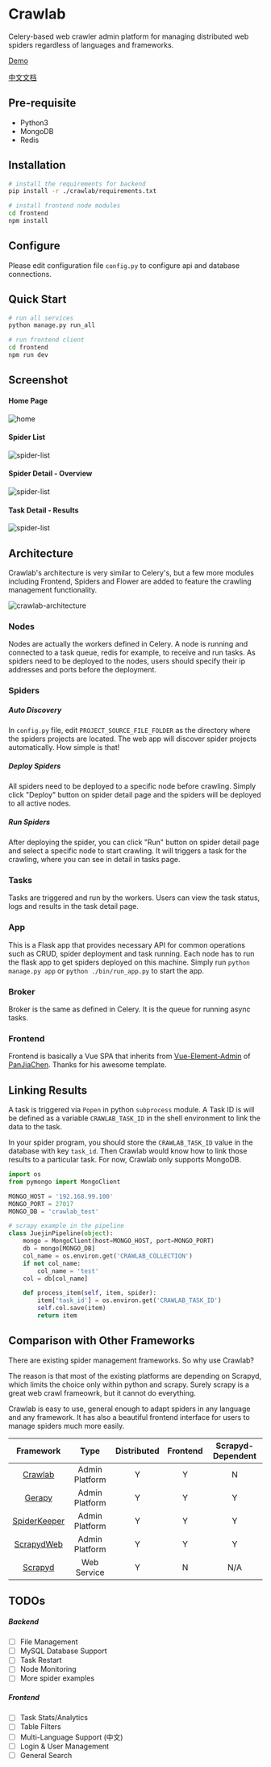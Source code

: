 # Crawlab

Celery-based web crawler admin platform for managing distributed web spiders regardless of languages and frameworks. 

[Demo](http://139.129.230.98:8080)

[中文文档](https://github.com/tikazyq/crawlab/blob/master/README-zh.md)

## Pre-requisite
- Python3
- MongoDB
- Redis

## Installation

```bash
# install the requirements for backend
pip install -r ./crawlab/requirements.txt
```

```bash
# install frontend node modules
cd frontend
npm install
```

## Configure

Please edit configuration file `config.py` to configure api and database connections.

## Quick Start
```bash
# run all services
python manage.py run_all
```

```bash
# run frontend client
cd frontend
npm run dev
```

## Screenshot

#### Home Page
![home](./docs/img/screenshot-home.png)

#### Spider List

![spider-list](./docs/img/screenshot-spiders.png)

#### Spider Detail - Overview

![spider-list](./docs/img/screenshot-spider-detail-overview.png)

#### Task Detail - Results

![spider-list](./docs/img/screenshot-task-detail-results.png)

## Architecture

Crawlab's architecture is very similar to Celery's, but a few more modules including Frontend, Spiders and Flower are added to feature the crawling management functionality. 

![crawlab-architecture](./docs/img/crawlab-architecture.png)

### Nodes

Nodes are actually the workers defined in Celery. A node is running and connected to a task queue, redis for example, to receive and run tasks. As spiders need to be deployed to the nodes, users should specify their ip addresses and ports before the deployment.

### Spiders

##### Auto Discovery
In `config.py` file, edit `PROJECT_SOURCE_FILE_FOLDER` as the directory where the spiders projects are located. The web app will discover spider projects automatically. How simple is that!

##### Deploy Spiders

All spiders need to be deployed to a specific node before crawling. Simply click "Deploy" button on spider detail page and the spiders will be deployed to all active nodes. 

##### Run Spiders

After deploying the spider, you can click "Run" button on spider detail page and select a specific node to start crawling. It will triggers a task for the crawling, where you can see in detail in tasks page.

### Tasks

Tasks are triggered and run by the workers. Users can view the task status, logs and results in the task detail page. 

### App

This is a Flask app that provides necessary API for common operations such as CRUD, spider deployment and task running. Each node has to run the flask app to get spiders deployed on this machine. Simply run `python manage.py app` or `python ./bin/run_app.py` to start the app.

### Broker

Broker is the same as defined in Celery. It is the queue for running async tasks.

### Frontend

Frontend is basically a Vue SPA that inherits from [Vue-Element-Admin](https://github.com/PanJiaChen/vue-element-admin) of [PanJiaChen](https://github.com/PanJiaChen). Thanks for his awesome template.

## Linking Results

A task is triggered via `Popen` in python `subprocess` module. A Task ID is will be defined as a variable `CRAWLAB_TASK_ID` in the shell environment to link the data to the task. 

In your spider program, you should store the `CRAWLAB_TASK_ID` value in the database with key `task_id`. Then Crawlab would know how to link those results to a particular task. For now, Crawlab only supports MongoDB. 

```python
import os
from pymongo import MongoClient

MONGO_HOST = '192.168.99.100'
MONGO_PORT = 27017
MONGO_DB = 'crawlab_test'

# scrapy example in the pipeline
class JuejinPipeline(object):
    mongo = MongoClient(host=MONGO_HOST, port=MONGO_PORT)
    db = mongo[MONGO_DB]
    col_name = os.environ.get('CRAWLAB_COLLECTION')
    if not col_name:
        col_name = 'test'
    col = db[col_name]

    def process_item(self, item, spider):
        item['task_id'] = os.environ.get('CRAWLAB_TASK_ID')
        self.col.save(item)
        return item
```

## Comparison with Other Frameworks

There are existing spider management frameworks. So why use Crawlab? 

The reason is that most of the existing platforms are depending on Scrapyd, which limits the choice only within python and scrapy. Surely scrapy is a great web crawl frameowrk, but it cannot do everything. 

Crawlab is easy to use, general enough to adapt spiders in any language and any framework. It has also a beautiful frontend interface for users to manage spiders much more easily. 

|Framework | Type | Distributed | Frontend | Scrapyd-Dependent |
|:---:|:---:|:---:|:---:|:---:|
| [Crawlab](https://github.com/tikazyq/crawlab) | Admin Platform | Y | Y | N
| [Gerapy](https://github.com/Gerapy/Gerapy) | Admin Platform | Y | Y | Y
| [SpiderKeeper](https://github.com/DormyMo/SpiderKeeper) | Admin Platform | Y | Y | Y
| [ScrapydWeb](https://github.com/my8100/scrapydweb) | Admin Platform | Y | Y | Y
| [Scrapyd](https://github.com/scrapy/scrapyd) | Web Service | Y | N | N/A

## TODOs
##### Backend
- [ ] File Management
- [ ] MySQL Database Support
- [ ] Task Restart
- [ ] Node Monitoring
- [ ] More spider examples

##### Frontend
- [ ] Task Stats/Analytics
- [ ] Table Filters
- [ ] Multi-Language Support (中文)
- [ ] Login & User Management
- [ ] General Search
